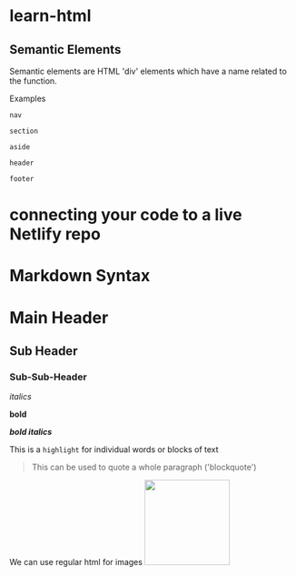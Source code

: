 
# learn-html
## Semantic Elements
Semantic elements are HTML 'div' elements which have a name related to the function.

Examples

	nav

	section

	aside

	header

	footer


# connecting your code to a live Netlify repo

# Markdown Syntax

# Main Header
## Sub Header
### Sub-Sub-Header

*italics*

**bold**

***bold italics***

This is a `highlight` for individual words or blocks of text

> This can be used to quote a whole paragraph ('blockquote')

We can use regular html for images
<img src="https://static.boredpanda.com/blog/wp-content/uploads/2019/10/norwegian-forest-cats-sampy-hiskias-fb47-png__700.jpg" width="150" />

